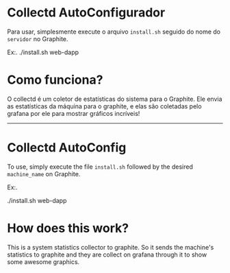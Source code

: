 # Collectd AutoConfigurador

Para usar, simplesmente execute o arquivo `install.sh` seguido do nome do `servidor` no Graphite.

Ex:. 
./install.sh web-dapp

# Como funciona?

O collectd é um coletor de estatísticas do sistema para o Graphite. Ele envia as estatísticas da máquina para o graphite, e elas são coletadas pelo grafana por ele para mostrar gráficos incríveis!

---

# Collectd AutoConfig

To use, simply execute the file `install.sh` followed by the desired `machine_name` on Graphite.

Ex:.

./install.sh web-dapp

# How does this work?

This is a system statistics collector to graphite. So it sends the machine's statistics to graphite and they are collect on grafana through it to show some awesome graphics.